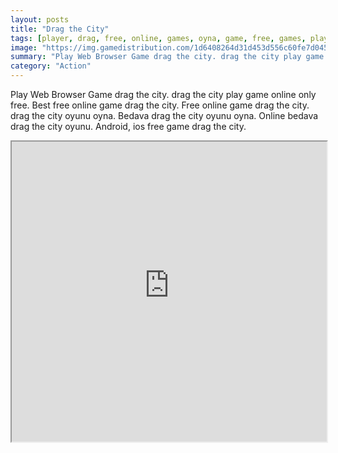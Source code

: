 ```yaml
---
layout: posts
title: "Drag the City"
tags: [player, drag, free, online, games, oyna, game, free, games, play, play, games]
image: "https://img.gamedistribution.com/1d6408264d31d453d556c60fe7d0459e.jpg"
summary: "Play Web Browser Game drag the city. drag the city play game online only free. Best free online game drag the city. Free online game drag the city. drag the city oyunu oyna. Bedava drag the city oyunu oyna. Online bedava drag the city oyunu. Android, ios free game drag the city."
category: "Action"
---
```


Play Web Browser Game drag the city. drag the city play game online only free. Best free online game drag the city. Free online game drag the city. drag the city oyunu oyna. Bedava drag the city oyunu oyna. Online bedava drag the city oyunu. Android, ios free game drag the city.

<iframe width="100%" height="480px;" src="https://flash.gamedistribution.com?game=1d6408264d31d453d556c60fe7d0459e"></iframe>